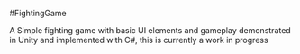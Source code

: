 #FightingGame

A Simple fighting game with basic UI elements and gameplay demonstrated in Unity and implemented with C#, this is currently a work in progress
